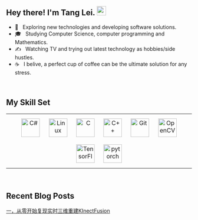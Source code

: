 
  

<h2> Hey there! I'm Tang Lei. <img src="https://github.com/souvikguria98/souvikguria98/blob/master/Hi.gif" width="25"></h2>

- 🤔 &nbsp; Exploring new technologies and developing software solutions.
- 🎓 &nbsp; Studying Computer Science, computer programming and Mathematics.
- ✍️ &nbsp; Watching TV and trying out latest technology as hobbies/side hustles.
- ☕ &nbsp; I belive, a perfect cup of coffee can be the ultimate solution for any stress.

<br/>  


## My Skill Set  
<table><tr><td valign="top" width="100%">

<div align="center">  
<img style="margin: 10px" src="https://profilinator.rishav.dev/skills-assets/csharp-original.svg" alt="C#" height="50" />  
<img style="margin: 10px" src="https://profilinator.rishav.dev/skills-assets/linux-original.svg" alt="Linux" height="50" />  
<img style="margin: 10px" src="https://profilinator.rishav.dev/skills-assets/c-original.svg" alt="C" height="50" />  
<img style="margin: 10px" src="https://profilinator.rishav.dev/skills-assets/cplusplus-original.svg" alt="C++" height="50" />  
<img style="margin: 10px" src="https://profilinator.rishav.dev/skills-assets/git-scm-icon.svg" alt="Git" height="50" />  
<img style="margin: 10px" src="https://profilinator.rishav.dev/skills-assets/opencv-icon.svg" alt="OpenCV" height="50" />  
<img style="margin: 10px" src="https://profilinator.rishav.dev/skills-assets/tensorflow-icon.svg" alt="TensorFlow" height="50" />  
<img style="margin: 10px" src="https://profilinator.rishav.dev/skills-assets/pytorch-icon.svg" alt="pytorch" height="50" />  
</div>

</td></tr></table>  

<br/>  



## Recent Blog Posts  

[一，从零开始复现实时三维重建KInectFusion](https://blog.csdn.net/LiQuKanNaShiYu/article/details/125016578?csdn_share_tail=%7B%22type%22%3A%22blog%22%2C%22rType%22%3A%22article%22%2C%22rId%22%3A%22125016578%22%2C%22source%22%3A%22LiQuKanNaShiYu%22%7D&ctrtid=QwPJB)
